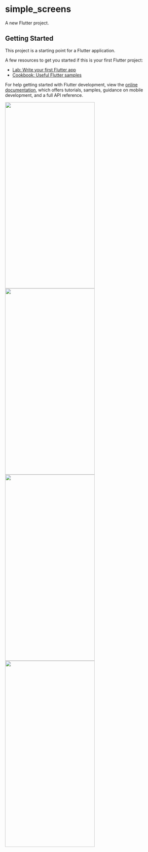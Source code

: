 # simple_screens

A new Flutter project.

## Getting Started

This project is a starting point for a Flutter application.

A few resources to get you started if this is your first Flutter project:

- [Lab: Write your first Flutter app](https://docs.flutter.dev/get-started/codelab)
- [Cookbook: Useful Flutter samples](https://docs.flutter.dev/cookbook)

For help getting started with Flutter development, view the
[online documentation](https://docs.flutter.dev/), which offers tutorials,
samples, guidance on mobile development, and a full API reference.

<img src="https://user-images.githubusercontent.com/108868013/198575327-826065db-fc08-458b-a937-11e339773a61.jpeg" width="290" height="600"/>  <img src="https://user-images.githubusercontent.com/108868013/198575358-a8803713-6926-441f-86bb-aa23cfe884bf.jpeg" width="290" height="600"/>  <img src="https://user-images.githubusercontent.com/108868013/198575378-9d3f24fa-e530-414b-adb4-2abf07e55d40.jpeg" width="290" height="600"/>  <img src="https://user-images.githubusercontent.com/108868013/198575414-5b856cab-5140-4ce1-8b93-83db70db9103.jpeg" width="290" height="600"/>
